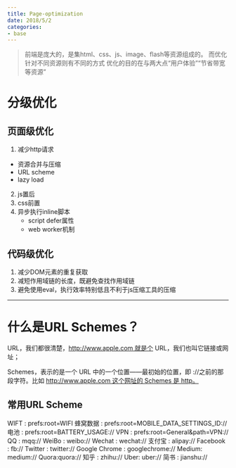 ```yaml
---
title: Page-optimization
date: 2018/5/2
categories:
- base
---
```

> 前端是庞大的，是集html、css、js、image、flash等资源组成的。
> 而优化针对不同资源则有不同的方式
> 优化的目的在与两大点“用户体验”“节省带宽等资源”

# 分级优化

## 页面级优化
1. 减少http请求
+ 资源合并与压缩
+ URL scheme
+ lazy load
2. js置后
3. css前置
4. 异步执行inline脚本
    + script defer属性
    + web worker机制

## 代码级优化
1. 减少DOM元素的重复获取
2. 减短作用域链的长度，既避免查找作用域链
3. 避免使用eval，执行效率特别低且不利于js压缩工具的压缩

------------------

# 什么是URL Schemes？
URL，我们都很清楚，http://www.apple.com 就是个 URL，我们也叫它链接或网址；

Schemes，表示的是一个 URL 中的一个位置——最初始的位置，即 ://之前的那段字符。比如 http://www.apple.com 这个网址的 Schemes 是 http。

## 常用URL Scheme
WIFT :  prefs:root=WIFI
蜂窝数据 : prefs:root=MOBILE_DATA_SETTINGS_ID://
电池 : prefs:root=BATTERY_USAGE://
VPN : prefs:root=General&path=VPN://
QQ : mqq://
WeiBo : weibo://
Wechat : wechat://
支付宝 : alipay://
Facebook : fb://
Twitter : twitter://
Google Chrome : googlechrome://
Medium: medium://
Quora:quora://
知乎 : zhihu://
Uber: uber://
简书 : jianshu://
